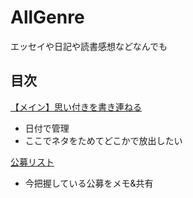 # AllGenre
エッセイや日記や読書感想などなんでも

## 目次

[【メイン】思い付きを書き連ねる](/01思いのまま.md)
- 日付で管理
- ここでネタをためてどこかで放出したい

[公募リスト](/公募リスト)
* 今把握している公募をメモ&共有